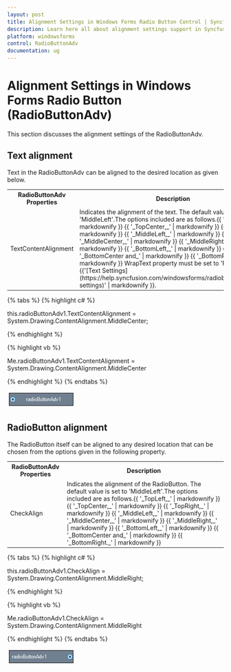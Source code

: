 ```yaml
---
layout: post
title: Alignment Settings in Windows Forms Radio Button Control | Syncfusion
description: Learn here all about alignment settings support in Syncfusion Windows Forms Radio Button (RadioButtonAdv) control, it's elements and more.
platform: windowsforms
control: RadioButtonAdv
documentation: ug
---
```


# Alignment Settings in Windows Forms Radio Button (RadioButtonAdv)

This section discusses the alignment settings of the RadioButtonAdv.

## Text alignment

Text in the RadioButtonAdv can be aligned to the desired location as given below.


<table>
<tr>
<th>
RadioButtonAdv Properties</th><th>
Description</th></tr>
<tr>
<td>
TextContentAlignment</td><td>
Indicates the alignment of the text. The default value is set to 'MiddleLeft'.The options included are as follows.{{ '_TopLeft,_' | markdownify }} {{ '_TopCenter,_' | markdownify }} {{ '_TopRight,_' | markdownify }} {{ '_MiddleLeft,_' | markdownify }} {{ '_MiddleCenter,_' | markdownify }} {{ '_MiddleRight,_' | markdownify }} {{ '_BottomLeft,_' | markdownify }} {{ '_BottomCenter and_' | markdownify }} {{ '_BottomRight._' | markdownify }} WrapText property must be set to 'False'. Refer {{'[Text Settings](https://help.syncfusion.com/windowsforms/radiobuttonadv/text-settings)' | markdownify }}.</td></tr>
</table>

{% tabs %}
{% highlight c# %}

this.radioButtonAdv1.TextContentAlignment = System.Drawing.ContentAlignment.MiddleCenter;

{% endhighlight %}

{% highlight vb %}

Me.radioButtonAdv1.TextContentAlignment = System.Drawing.ContentAlignment.MiddleCenter

{% endhighlight %}
{% endtabs %}

![Windows Forms RadioButtonAdv changed text alignment](overview_images/windows-forms-radio-button-text-align.jpeg) 


## RadioButton alignment

The RadioButton itself can be aligned to any desired location that can be chosen from the options given in the following property.

<table>
<tr>
<th>
RadioButtonAdv Properties</th><th>
Description</th></tr>
<tr>
<td>
CheckAlign</td><td>
Indicates the alignment of the RadioButton. The default value is set to 'MiddleLeft'.The options included are as follows.{{ '_TopLeft,_' | markdownify }} {{ '_TopCenter,_' | markdownify }} {{ '_TopRight,_' | markdownify }} {{ '_MiddleLeft,_' | markdownify }} {{ '_MiddleCenter,_' | markdownify }} {{ '_MiddleRight,_' | markdownify }} {{ '_BottomLeft,_' | markdownify }} {{ '_BottomCenter and_' | markdownify }} {{ '_BottomRight._' | markdownify }}</td></tr>
</table>

{% tabs %}
{% highlight c# %}

this.radioButtonAdv1.CheckAlign = System.Drawing.ContentAlignment.MiddleRight;

{% endhighlight %}

{% highlight vb %}

Me.radioButtonAdv1.CheckAlign = System.Drawing.ContentAlignment.MiddleRight

{% endhighlight %}
{% endtabs %}

![Windows Forms RadioButtonAdv changed check aligned](overview_images/windows-forms-radio-button-check-align.jpeg)
